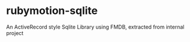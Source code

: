 rubymotion-sqlite
=================

An ActiveRecord style Sqlite Library using FMDB, extracted from internal project